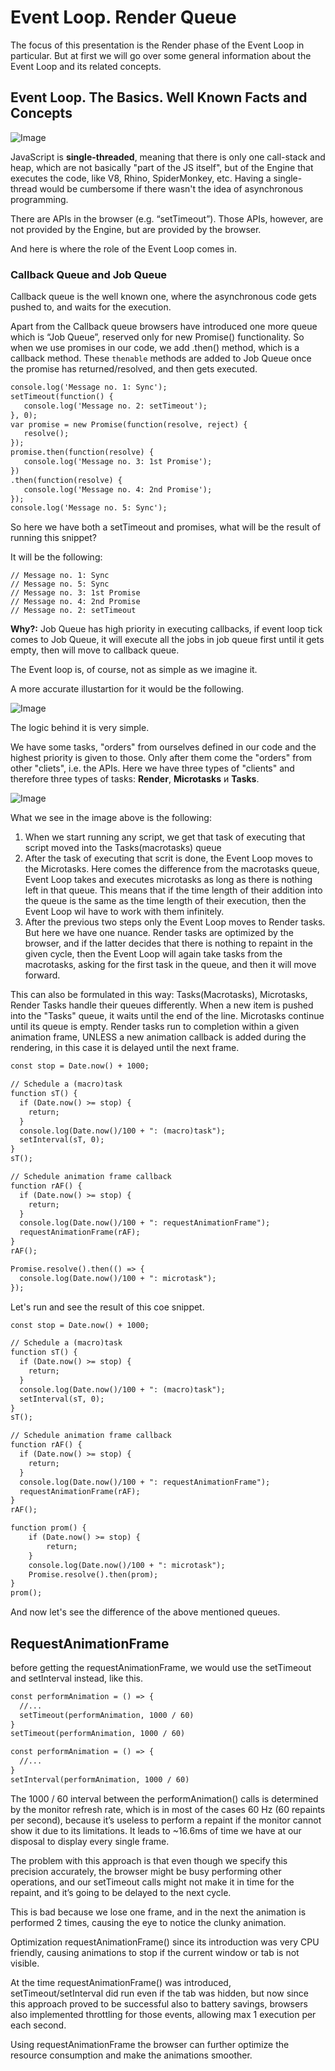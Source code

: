 # Event Loop. Render Queue 

The focus of this presentation is the Render phase of the Event Loop in particular. But at first we will go over some general information about the Event Loop and its related concepts.

## Event Loop. The Basics. Well Known Facts and Concepts

![Image](https://i.stack.imgur.com/E4wh6.gif)

JavaScript is **single-threaded**, meaning that there is only one call-stack and heap, which are not basically "part of the JS itself", but of the Engine that executes the code, like V8, Rhino, SpiderMonkey, etc. Having a single-thread would be cumbersome if there wasn't the idea of asynchronous programming. 

There are APIs in the browser (e.g. “setTimeout”). Those APIs, however, are not provided by the Engine, but are provided by the browser. 

And here is where the role of the Event Loop comes in. 

### Callback Queue and Job Queue

Callback queue is the well known one, where the asynchronous code gets pushed to, and waits for the execution.

Apart from the Callback queue browsers have introduced one more queue which is “Job Queue”, reserved only for new Promise() functionality. So when we use promises in our code, we add .then() method, which is a callback method. These `thenable` methods are added to Job Queue once the promise has returned/resolved, and then gets executed. 

```markdown
console.log('Message no. 1: Sync');
setTimeout(function() {
   console.log('Message no. 2: setTimeout');
}, 0);
var promise = new Promise(function(resolve, reject) {
   resolve();
});
promise.then(function(resolve) {
   console.log('Message no. 3: 1st Promise');
})
.then(function(resolve) {
   console.log('Message no. 4: 2nd Promise');
});
console.log('Message no. 5: Sync');
```
So here we have both a setTimeout and promises, what will be the result of running this snippet?

It will be the following:

```
// Message no. 1: Sync
// Message no. 5: Sync
// Message no. 3: 1st Promise
// Message no. 4: 2nd Promise
// Message no. 2: setTimeout
```

**Why?:** Job Queue has high priority in executing callbacks, if event loop tick comes to Job Queue, it will execute all the jobs in job queue first until it gets empty, then will move to callback queue.

The Event loop is, of course, not as simple as we imagine it. 

A more accurate illustartion for it would be the following. 

![Image](https://hsto.org/r/w1560/webt/l0/z9/q2/l0z9q2s-zdltplomxlim269pu7k.png)

The logic behind it is very simple. 

We have some tasks, "orders" from ourselves defined in our code and the highest priority is given to those. 
Only after them come the "orders" from other "cliets", i.e. the APIs. 
Here we have three types of "clients" and therefore three types of tasks: **Render**, **Microtasks** и **Tasks**.

![Image](https://hsto.org/webt/zh/lq/ff/zhlqffco6t_lo1sxkql-hoqmlmq.png)

What we see in the image above is the following:
1. When we start running any script, we get that task of executing that script moved into the Tasks(macrotasks) queue
2. After the task of executing that scrit is done, the Event Loop moves to the Microtasks. Here comes the difference from the macrotasks queue, Event Loop takes and executes microtasks as long as there is nothing left in that queue. This means that if the time length of their addition into the queue is the same as the time length of their execution, then the Event Loop wil have to work with them infinitely. 
3. After the previous two steps only the Event Loop moves to Render tasks. But here we have one nuance. Render tasks are optimized by the browser, and if the latter decides that there is nothing to repaint in the given cycle, then the Event Loop will again take tasks from the macrotasks, asking for the first task in the queue, and then it will move forward.

This can also be formulated in this way: Tasks(Macrotasks), Microtasks, Render Tasks handle their queues differently. When a new item is pushed into the "Tasks" queue, it waits until the end of the line. Microtasks continue until its queue is empty. Render tasks run to completion within a given animation frame, UNLESS a new animation callback is added during the rendering, in this case it is delayed until the next frame.

``` markdown
const stop = Date.now() + 1000;

// Schedule a (macro)task
function sT() {
  if (Date.now() >= stop) {
    return;
  }
  console.log(Date.now()/100 + ": (macro)task");
  setInterval(sT, 0);
}
sT();

// Schedule animation frame callback
function rAF() {
  if (Date.now() >= stop) {
    return;
  }
  console.log(Date.now()/100 + ": requestAnimationFrame");
  requestAnimationFrame(rAF);
}
rAF();

Promise.resolve().then(() => {
  console.log(Date.now()/100 + ": microtask");
});
```

Let's run and see the result of this coe snippet. 

``` markdown
const stop = Date.now() + 1000;

// Schedule a (macro)task
function sT() {
  if (Date.now() >= stop) {
    return;
  }
  console.log(Date.now()/100 + ": (macro)task");
  setInterval(sT, 0);
}
sT();

// Schedule animation frame callback
function rAF() {
  if (Date.now() >= stop) {
    return;
  }
  console.log(Date.now()/100 + ": requestAnimationFrame");
  requestAnimationFrame(rAF);
}
rAF();

function prom() {
    if (Date.now() >= stop) {
        return;
    }
    console.log(Date.now()/100 + ": microtask");
    Promise.resolve().then(prom);
}
prom();
```

And now let's see the difference of the above mentioned queues.

## RequestAnimationFrame

before getting the requestAnimationFrame, we would use the setTimeout and setInterval instead, like this. 

``` markdown
const performAnimation = () => {
  //...
  setTimeout(performAnimation, 1000 / 60)
}
setTimeout(performAnimation, 1000 / 60)
```

``` markdown
const performAnimation = () => {
  //...
}
setInterval(performAnimation, 1000 / 60)
```
The 1000 / 60 interval between the performAnimation() calls is determined by the monitor refresh rate, which is in most of the cases 60 Hz (60 repaints per second), because it’s useless to perform a repaint if the monitor cannot show it due to its limitations. It leads to ~16.6ms of time we have at our disposal to display every single frame.

The problem with this approach is that even though we specify this precision accurately, the browser might be busy performing other operations, and our setTimeout calls might not make it in time for the repaint, and it’s going to be delayed to the next cycle.

This is bad because we lose one frame, and in the next the animation is performed 2 times, causing the eye to notice the clunky animation.

Optimization
requestAnimationFrame() since its introduction was very CPU friendly, causing animations to stop if the current window or tab is not visible.

At the time requestAnimationFrame() was introduced, setTimeout/setInterval did run even if the tab was hidden, but now since this approach proved to be successful also to battery savings, browsers also implemented throttling for those events, allowing max 1 execution per each second.

Using requestAnimationFrame the browser can further optimize the resource consumption and make the animations smoother.
